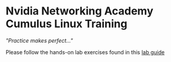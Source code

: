 # Nvidia Networking Academy Cumulus Linux Training

*"Practice makes perfect..."*

Please follow the hands-on lab exercises found in this [lab guide](https://github.com/laquiante/ON-15/blob/main/GTCWorkshopLabGuide.pdf)
